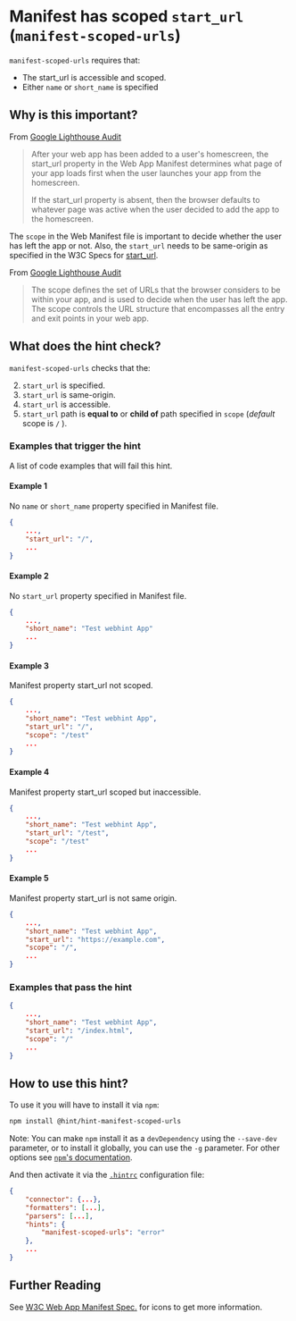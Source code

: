 # Manifest has scoped `start_url` (`manifest-scoped-urls`)

`manifest-scoped-urls` requires that:

* The start_url is accessible and scoped.
* Either `name` or `short_name` is specified

## Why is this important?

From [Google Lighthouse Audit][start_url_imp]

> After your web app has been added to a user's homescreen, the start_url property
> in the Web App Manifest determines what page of your app loads first
> when the user launches your app from the homescreen.
>
> If the start_url property is absent, then the browser defaults to whatever
> page was active when the user decided to add the app to the homescreen.

The `scope` in the Web Manifest file is important to decide whether the user
has left the app or not. Also, the `start_url` needs to be same-origin
as specified in the W3C Specs for [start_url][w3c-start_url].

From [Google Lighthouse Audit][scope_imp]

> The scope defines the set of URLs that the browser considers to be
> within your app, and is used to decide when the user has left the app.
> The scope controls the URL structure that encompasses all the entry
> and exit points in your web app.

## What does the hint check?

`manifest-scoped-urls` checks that the:

2. `start_url` is specified.
3. `start_url` is same-origin.
4. `start_url` is accessible.
5. `start_url` path is **equal to** or **child of** path specified
in `scope` (_default_ scope is `/` ).

### Examples that **trigger** the hint

A list of code examples that will fail this hint.

#### Example 1

No `name` or `short_name` property specified in Manifest file.

```json
{
    ...,
    "start_url": "/",
    ...
}
```

#### Example 2

No `start_url` property specified in Manifest file.

```json
{
    ...,
    "short_name": "Test webhint App"
    ...
}
```

#### Example 3

Manifest property start_url not scoped.

```json
{
    ...,
    "short_name": "Test webhint App",
    "start_url": "/",
    "scope": "/test"
    ...
}
```

#### Example 4

Manifest property start_url scoped but inaccessible.

```json
{
    ...,
    "short_name": "Test webhint App",
    "start_url": "/test",
    "scope": "/test"
    ...
}
```

#### Example 5

Manifest property start_url is not same origin.

```json
{
    ...,
    "short_name": "Test webhint App",
    "start_url": "https://example.com",
    "scope": "/",
    ...
}
```

### Examples that **pass** the hint

```json
{
    ...,
    "short_name": "Test webhint App",
    "start_url": "/index.html",
    "scope": "/"
    ...
}
```

## How to use this hint?

To use it you will have to install it via `npm`:

```bash
npm install @hint/hint-manifest-scoped-urls
```

Note: You can make `npm` install it as a `devDependency` using the `--save-dev`
parameter, or to install it globally, you can use the `-g` parameter. For
other options see
[`npm`'s documentation](https://docs.npmjs.com/cli/install).

And then activate it via the [`.hintrc`][hintrc]
configuration file:

```json
{
    "connector": {...},
    "formatters": [...],
    "parsers": [...],
    "hints": {
        "manifest-scoped-urls": "error"
    },
    ...
}
```

## Further Reading

See [W3C Web App Manifest Spec.][w3c-spec] for icons to get more information.

<!-- Link labels: -->

[hintrc]: https://webhint.io/docs/user-guide/configuring-webhint/summary/
[start_url_imp]: https://developers.google.com/web/tools/lighthouse/audits/manifest-contains-start_url
[w3c-spec]: https://www.w3.org/TR/appmanifest/
[w3c-start_url]: https://w3c.github.io/manifest/#start_url-member
[scope_imp]: https://developers.google.com/web/fundamentals/web-app-manifest/
